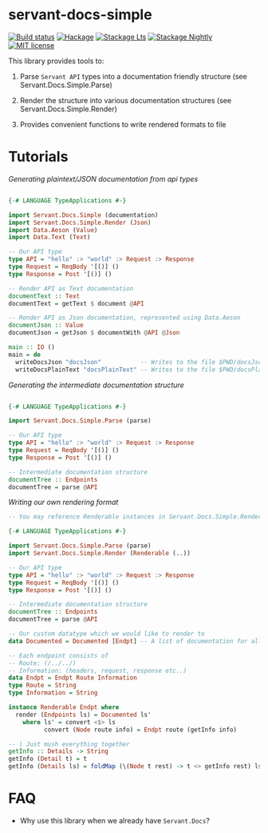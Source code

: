 # servant-docs-simple

[![Build status](https://img.shields.io/travis/holmusk/servant-docs-simple.svg?logo=travis)](https://travis-ci.org/holmusk/servant-docs-simple)
[![Hackage](https://img.shields.io/hackage/v/servant-docs-simple.svg?logo=haskell)](https://hackage.haskell.org/package/servant-docs-simple)
[![Stackage Lts](http://stackage.org/package/servant-docs-simple/badge/lts)](http://stackage.org/lts/package/servant-docs-simple)
[![Stackage Nightly](http://stackage.org/package/servant-docs-simple/badge/nightly)](http://stackage.org/nightly/package/servant-docs-simple)
[![MIT license](https://img.shields.io/badge/license-MIT-blue.svg)](LICENSE)

This library provides tools to:

1) Parse `Servant API` types into a documentation friendly structure (see Servant.Docs.Simple.Parse)

2) Render the structure into various documentation structures (see Servant.Docs.Simple.Render)

3) Provides convenient functions to write rendered formats to file

# Tutorials

*Generating plaintext/JSON documentation from api types*

``` haskell

{-# LANGUAGE TypeApplications #-}

import Servant.Docs.Simple (documentation)
import Servant.Docs.Simple.Render (Json)
import Data.Aeson (Value)
import Data.Text (Text)

-- Our API type
type API = "hello" :> "world" :> Request :> Response
type Request = ReqBody '[()] ()
type Response = Post '[()] ()

-- Render API as Text documentation
documentText :: Text
documentText = getText $ document @API

-- Render API as Json documentation, represented using Data.Aeson
documentJson :: Value
documentJson = getJson $ documentWith @API @Json

main :: IO ()
main = do
  writeDocsJson "docsJson"           -- Writes to the file $PWD/docsJson
  writeDocsPlainText "docsPlainText" -- Writes to the file $PWD/docsPlainText

```

*Generating the intermediate documentation structure*

``` haskell

{-# LANGUAGE TypeApplications #-}

import Servant.Docs.Simple.Parse (parse)

-- Our API type
type API = "hello" :> "world" :> Request :> Response
type Request = ReqBody '[()] ()
type Response = Post '[()] ()

-- Intermediate documentation structure
documentTree :: Endpoints
documentTree = parse @API

```

*Writing our own rendering format*

``` haskell
-- You may reference Renderable instances in Servant.Docs.Simple.Render for more examples

{-# LANGUAGE TypeApplications #-}

import Servant.Docs.Simple.Parse (parse)
import Servant.Docs.Simple.Render (Renderable (..))

-- Our API type
type API = "hello" :> "world" :> Request :> Response
type Request = ReqBody '[()] ()
type Response = Post '[()] ()

-- Intermediate documentation structure
documentTree :: Endpoints
documentTree = parse @API

-- Our custom datatype which we would like to render to
data Documented = Documented [Endpt] -- A list of documentation for all endpoints

-- Each endpoint consists of
-- Route: (/../../) 
-- Information: (headers, request, response etc..)
data Endpt = Endpt Route Information 
type Route = String
type Information = String

instance Renderable Endpt where
  render (Endpoints ls) = Documented ls'
    where ls' = convert <$> ls
          convert (Node route info) = Endpt route (getInfo info)

-- | Just mush everything together
getInfo :: Details -> String
getInfo (Detail t) = t 
getInfo (Details ls) = foldMap (\(Node t rest) -> t <> getInfo rest) ls

```

# FAQ

- Why use this library when we already have `Servant.Docs`?
